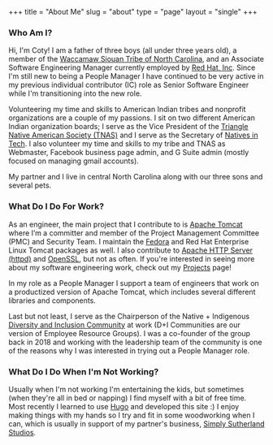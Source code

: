 +++
title = "About Me"
slug = "about"
type = "page"
layout = "single"
+++

### Who Am I?

Hi, I'm Coty! I am a father of three boys (all under three years old), a member of the [Waccamaw Siouan Tribe of North Carolina](https://waccamaw-siouan.org/), and an Associate Software Engineering Manager currently employed by [Red Hat, Inc](https://www.redhat.com/). Since I'm still new to being a People Manager I have continued to be very active in my previous individual contributor (IC) role as Senior Software Engineer while I'm transitioning into the new role.

Volunteering my time and skills to American Indian tribes and nonprofit organizations are a couple of my passions. I sit on two different American Indian organization boards; I serve as the Vice President of the [Triangle Native American Society (TNAS)](https://trianglenative.org/) and I serve as the Secretary of [Natives in Tech](https://nativesintech.org). I also volunteer my time and skills to my tribe and TNAS as Webmaster, Facebook business page admin, and G Suite admin (mostly focused on managing gmail accounts).

My partner and I live in central North Carolina along with our three sons and several pets.

### What Do I Do For Work?

As an engineer, the main project that I contribute to is [Apache Tomcat](https://tomcat.apache.org/) where I’m a committer and member of the Project Management Committee (PMC) and Security Team. I maintain the [Fedora](fedoraproject.org/) and Red Hat Enterprise Linux Tomcat packages as well. I also contribute to [Apache HTTP Server (httpd)](https://httpd.apache.org/) and [OpenSSL](https://www.openssl.org/), but not as often. If you're interested in seeing more about my software engineering work, check out my [Projects](/projects) page!

In my role as a People Manager I support a team of engineers that work on a productized version of Apache Tomcat, which includes several different libraries and components.

Last but not least, I serve as the Chairperson of the Native + Indigenous [Diversity and Inclusion Community](https://www.redhat.com/en/about/our-culture/diversity-and-inclusion) at work (D+I Communities are our version of Employee Resource Groups). I was a co-founder of the group back in 2018 and working with the leadership team of the community is one of the reasons why I was interested in trying out a People Manager role.

### What Do I Do When I'm Not Working?

Usually when I'm not working I'm entertaining the kids, but sometimes (when they're all in bed or napping) I find myself with a bit of free time. Most recently I learned to use [Hugo](https://gohugo.io/) and developed this site :) I enjoy making things with my hands so I try and fit in some woodworking when I can, which is usually in support of my partner's business, [Simply Sutherland Studios](https://simplysutherlandstudios.com).
